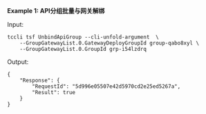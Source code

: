 **Example 1: API分组批量与网关解绑**



Input: 

```
tccli tsf UnbindApiGroup --cli-unfold-argument  \
    --GroupGatewayList.0.GatewayDeployGroupId group-qabo8xyl \
    --GroupGatewayList.0.GroupId grp-i54lzdrq
```

Output: 
```
{
    "Response": {
        "RequestId": "5d996e05507e42d5970cd2e25ed5267a",
        "Result": true
    }
}
```


